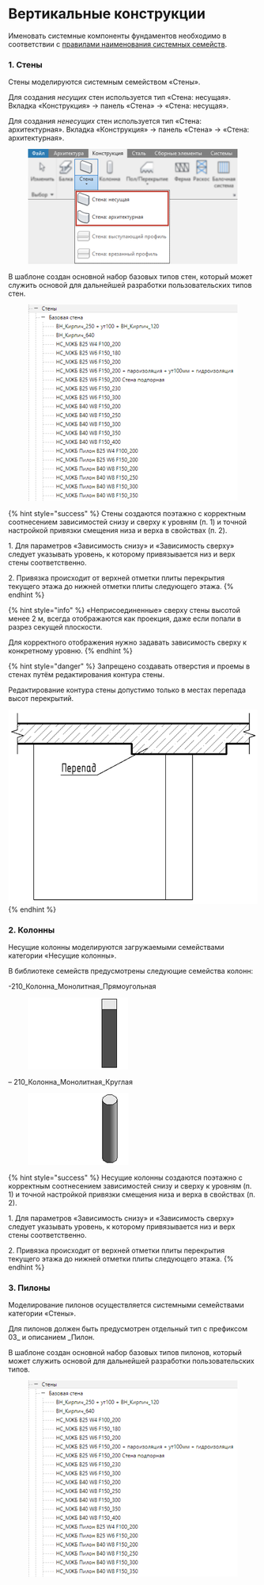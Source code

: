 # Вертикальные конструкции

Именовать системные компоненты фундаментов необходимо в соответствии с [правилами наименования системных семейств](../../reglament-bim/interactive-blocks.md).

### 1. **Стены** <a href="#id-1.-steny" id="id-1.-steny"></a>

Стены моделируются системным семейством «Стены».

Для создания _несущих_ стен используется тип «Стена: несущая». Вкладка «Конструкция» -> панель «Стена» -> «Стена: несущая».

Для создания _ненесущих_ стен используется тип «Стена: архитектурная». Вкладка «Конструкция» -> панель «Стена» -> «Стена: архитектурная».

<figure><img src="../../.gitbook/assets/image (28).png" alt=""><figcaption></figcaption></figure>

В шаблоне создан основной набор базовых типов стен, который может служить основой для дальнейшей разработки пользовательских типов стен.

<figure><img src="../../.gitbook/assets/Стены_Типы.png" alt=""><figcaption></figcaption></figure>

{% hint style="success" %}
Стены создаются поэтажно с корректным соотнесением зависимостей снизу и сверху к уровням (п. 1) и точной настройкой привязки смещения низа и верха в свойствах (п. 2).

1\. Для параметров «Зависимость снизу» и «Зависимость сверху» следует указывать уровень, к которому привязывается низ и верх стены соответственно.

2\. Привязка происходит от верхней отметки плиты перекрытия текущего этажа до нижней отметки плиты следующего этажа.
{% endhint %}

{% hint style="info" %}
«Неприсоединенные» сверху стены высотой менее 2 м, всегда отображаются как проекция, даже если попали в разрез секущей плоскости.

Для корректного отображения нужно задавать зависимость сверху к конкретному уровню.
{% endhint %}

{% hint style="danger" %}
Запрещено создавать отверстия и проемы в стенах путём редактирования контура стены.

Редактирование контура стены допустимо только в местах перепада высот перекрытий.

<img src="../../.gitbook/assets/image (1) (2).png" alt="" data-size="original">
{% endhint %}

### 2. **Колонны** <a href="#id-2.-kolonny" id="id-2.-kolonny"></a>

Несущие колонны моделируются загружаемыми семействами категории «Несущие колонны».

В библиотеке семейств предусмотрены следующие семейства колонн:

-210\_Колонна\_Монолитная\_Прямоугольная

<figure><img src="../../.gitbook/assets/image (2) (2).png" alt=""><figcaption></figcaption></figure>

– 210\_Колонна\_Монолитная\_Круглая

<figure><img src="../../.gitbook/assets/image (3) (2).png" alt=""><figcaption></figcaption></figure>

{% hint style="success" %}
Несущие колонны создаются поэтажно с корректным соотнесением зависимостей снизу и сверху к уровням (п. 1) и точной настройкой привязки смещения низа и верха в свойствах (п. 2).

1\. Для параметров «Зависимость снизу» и «Зависимость сверху» следует указывать уровень, к которому привязывается низ и верх стены соответственно.

2\. Привязка происходит от верхней отметки плиты перекрытия текущего этажа до нижней отметки плиты следующего этажа.
{% endhint %}

### 3. **Пилоны** <a href="#id-3.-pilony" id="id-3.-pilony"></a>

Моделирование пилонов осуществляется системными семействами категории «Стены».

Для пилонов должен быть предусмотрен отдельный тип с префиксом 03\_ и описанием \_Пилон.

В шаблоне создан основной набор базовых типов пилонов, который может служить основой для дальнейшей разработки пользовательских типов.

<figure><img src="../../.gitbook/assets/Стены_Типы.png" alt=""><figcaption></figcaption></figure>


